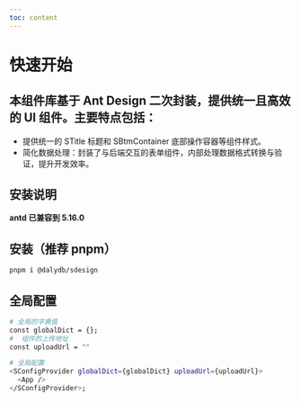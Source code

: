 ```yaml
---
toc: content
---
```


# 快速开始

## 本组件库基于 Ant Design 二次封装，提供统一且高效的 UI 组件。主要特点包括：

- 提供统一的 STitle 标题和 SBtmContainer 底部操作容器等组件样式。
- 简化数据处理：封装了与后端交互的表单组件，内部处理数据格式转换与验证，提升开发效率。

## 安装说明

**antd 已兼容到 5.16.0**

## 安装（推荐 pnpm）

```bash
pnpm i @dalydb/sdesign
```

## 全局配置

```bash
# 全局的字典值
const globalDict = {};
#  组件的上传地址
const uploadUrl = ""

# 全局配置
<SConfigProvider globalDict={globalDict} uploadUrl={uploadUrl}>
  <App />
</SConfigProvider>;
```
